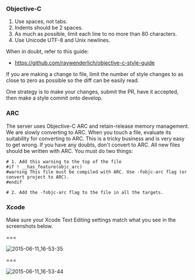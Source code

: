 ### Objective-C

1. Use spaces, not tabs.
2. Indents should be 2 spaces.
3. As much as possible, limit each line to no more than 80 characters.
4. Use Unicode UTF-8 and Unix newlines.

When in doubt, refer to this guide:

* https://github.com/raywenderlich/objective-c-style-guide

If you are making a change to file, limit the number of style changes to as close to zero as possible so the diff can be easily read.

One strategy is to make your changes, submit the PR, have it accepted, then make a style commit onto develop.

### ARC

The server uses Objective-C ARC and retain-release memory management.  We are slowly converting to ARC.  When you touch a file, evaluate its suitability for converting to ARC.  This is a tricky business and is very easy to get wrong.  If you have any doubts, don't convert to ARC.  All new files should be written with ARC.  You must do two things:

```
# 1. Add this warning to the top of the file
#if ! __has_feature(objc_arc)
#warning This file must be compiled with ARC. Use -fobjc-arc flag (or convert project to ARC).
#endif

# 2. Add the -fobjc-arc flag to the file in all the targets.
```

### Xcode

Make sure your Xcode Text Editing settings match what you see in the screenshots below.

===

![2015-06-11_16-53-35](https://cloud.githubusercontent.com/assets/466104/8110104/c816d50e-105a-11e5-949e-96752e3e5b1f.png)

===

![2015-06-11_16-53-44](https://cloud.githubusercontent.com/assets/466104/8110117/e887b5e2-105a-11e5-81dc-5b7bf0e5dc26.png)
